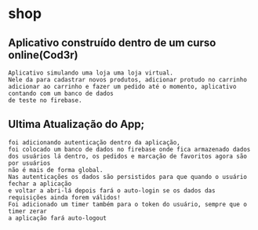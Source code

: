 # shop

## Aplicativo construído dentro de um curso online(Cod3r)
    Aplicativo simulando uma loja uma loja virtual.
    Nele da para cadastrar novos produtos, adicionar protudo no carrinho
    adicionar ao carrinho e fazer um pedido até o momento, aplicativo contando com um banco de dados
    de teste no firebase. 

## Ultima Atualização do App;
    foi adicionando autenticação dentro da aplicação,
    foi colocado um banco de dados no firebase onde fica armazenado dados
    dos usuários lá dentro, os pedidos e marcação de favoritos agora são por usuários
    não é mais de forma global.
    Nas autenticações os dados são persistidos para que quando o usuário fechar a aplicação
    e voltar a abri-lá depois fará o auto-login se os dados das requisições ainda forem válidos!
    Foi adicionado um timer também para o token do usuário, sempre que o timer zerar 
    a aplicação fará auto-logout